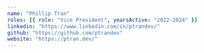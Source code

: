 ```yaml
---
name: "Phillip Tran"
roles: [{ role: "Vice President", yearsActive: "2022-2024" }]
linkedin: "https://www.linkedin.com/in/ptrandev/"
github: "https://github.com/ptrandev"
website: "https://ptran.dev/"
---
```

